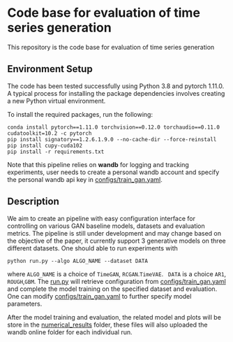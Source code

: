 Code base for evaluation of time series generation 
========================================

This repository is the code base for evaluation of time series generation 

## Environment Setup
The code has been tested successfully using Python 3.8 and pytorch 1.11.0. A typical process for installing the package dependencies involves creating a new Python virtual environment.

To install the required packages, run the following:
```console
conda install pytorch==1.11.0 torchvision==0.12.0 torchaudio==0.11.0 cudatoolkit=10.2 -c pytorch
pip install signatory==1.2.6.1.9.0 --no-cache-dir --force-reinstall
pip install cupy-cuda102
pip install -r requirements.txt
```
Note that this pipeline relies on **wandb** for logging and tracking experiments, user needs to create a personal wandb account and specify the personal wandb api key in [configs/train_gan.yaml](configs/train_gan.yaml). 


## Description 

 We aim to create an pipeline with easy configuration interface for controlling on various GAN baseline models, datasets and evaluation metrics. The pipeline is still under development and may change based on the objective of the paper, it currently support 3 generative models on three different datasets. 
 One should able to run experiments with
 
 ```console
 python run.py --algo ALGO_NAME --dataset DATA
 ```
 where `ALGO_NAME` is a choice of `TimeGAN`, `RCGAN`.`TimeVAE`. ` DATA` is a choice `AR1`, `ROUGH`,`GBM`.
 The [run.py](run.py) will retrieve configuration from [configs/train_gan.yaml](configs/train_gan.yaml) and complete the model training on the specified dataset and evaluation. One can modify [configs/train_gan.yaml](configs/train_gan.yaml) to further specify model parameters.
 

After the model training and evaluation, the related model and plots will be store in the [numerical_results](numerical_results) folder, these files will also uploaded the wandb online folder for each individual run. 
 